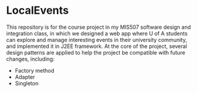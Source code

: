 LocalEvents
===========

This repository is for the course project in my MIS507 software design and integration class, in which we designed
a web app where U of A students can explore and manage interesting events in their university community, and implemented it in J2EE framework. At the core of the project, several design patterns are applied to help the project be compatible with future changes, including:
* Factory method 
* Adapter 
* Singleton

